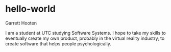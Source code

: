 # hello-world
Garrett Hooten

I am a student at UTC studying Software Systems.
I hope to take my skills to eventually create my own product, probably in the 
virtual reality industry, to create software that helps people psychologically.
